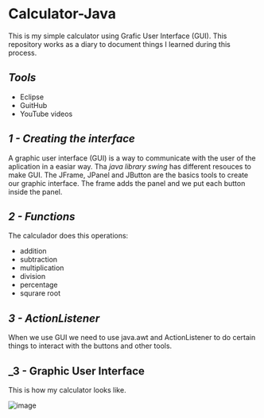 # Calculator-Java
 This is my simple calculator using Grafic User Interface (GUI). This repository works as a diary to document things I learned during this process. 
 
 ## _Tools_
 
 - Eclipse
 - GuitHub
 - YouTube videos
 
 ## _1 - Creating the interface_
 A graphic user interface (GUI) is a way to communicate with the user of the aplication in a easiar way. Tha *java library swing* has different resouces to make GUI. 
 The JFrame, JPanel and JButton are the basics tools to create our graphic interface. The frame adds the panel and we put each button inside the panel. 
 
 ## _2 - Functions_
 The calculador does  this operations:
 - addition
 - subtraction
 - multiplication
 - division
 - percentage
 - squrare root
 
 ## _3 - ActionListener_
 
 When we use GUI we need to use java.awt and ActionListener to do certain things to interact with the buttons and other tools. 

 
 ## _3 - Graphic User Interface
 
 This is how my calculator looks like.
 
 ![image](https://user-images.githubusercontent.com/84158231/202876878-f874ab43-3479-4b4e-b301-9361a76b97f4.png)

 
 
